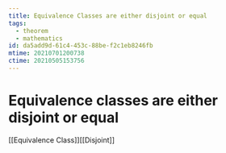 ```yaml
---
title: Equivalence Classes are either disjoint or equal
tags:
  - theorem
  - mathematics
id: da5add9d-61c4-453c-88be-f2c1eb8246fb
mtime: 20210701200738
ctime: 20210505153756
---
```


# Equivalence classes are either disjoint or equal

[[Equivalence Class]][[Disjoint]]
